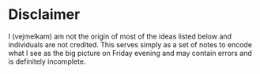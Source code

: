 # Disclaimer

I (vejmelkam) am not the origin of most of the ideas listed below and individuals are not credited. This serves simply as a set of notes to encode what I see as the big picture on Friday evening and may contain errors and is definitely incomplete. 